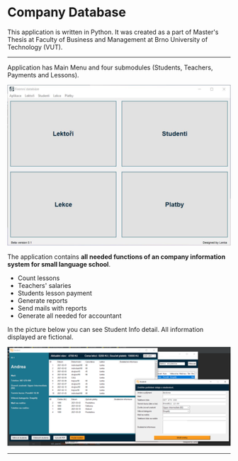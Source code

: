 # Company Database
This application is written in Python. It was created as a part of Master's Thesis at Faculty of Business and Management at Brno University of Technology (VUT). 

---

Application has Main Menu and four submodules (Students, Teachers, Payments and Lessons).

![Menu](https://github.com/prochazkoval/CompanyDB/blob/main/menu_01.jpg?raw=true)

The application contains **all needed functions of an company information system for small language school**.
- Count lessons
- Teachers' salaries
- Students lesson payment
- Generate reports
- Send mails with reports
- Generate all needed for accountant  

In the picture below you can see Student Info detail. All information displayed are fictional. 

![User Intergace](https://github.com/prochazkoval/CompanyDB/blob/main/student_info.PNG?raw=true)

---

